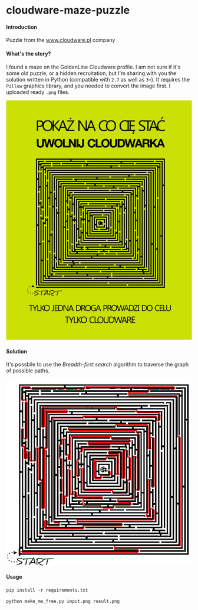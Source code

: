 cloudware-maze-puzzle
=====================

#### Introduction

Puzzle from the www.cloudware.pl company

#### What's the story?

I found a maze on the GoldenLine Cloudware profile. I am not sure if it's some old puzzle, or a hidden recruitation, but I'm sharing with you the solution written in Python (compatible with `2.7` as well as `3+`). It requires the `Pillow` graphics library, and you needed to convert the image first. I uploaded ready `.png` files.

![Maze which was solved](https://raw.githubusercontent.com/PuzzleLearning/cloudware-maze-puzzle/master/file_from_cloudware.jpg "Maze to be solved - free Cloudwarek!")

#### Solution

It's possbile to use the *Breadth-first search* algorithm to traverse the graph of possible paths.

![Result](https://raw.githubusercontent.com/PuzzleLearning/cloudware-maze-puzzle/master/result.png "Solution")

#### Usage

```
pip install -r requirements.txt
```

```
python make_me_free.py input.png result.png
```
